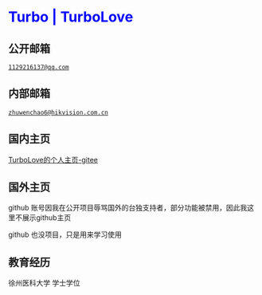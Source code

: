 # <font color=Blue>Turbo | TurboLove</font>

## 公开邮箱  

<code>1129216137@qq.com</code>

## 内部邮箱
<code>zhuwenchao6@hikvision.com.cn</code>

## 国内主页
[TurboLove的个人主页-gitee](https://gitee.com/turbolove)

## 国外主页
github 账号因我在公开项目辱骂国外的台独支持者，部分功能被禁用，因此我这里不展示github主页

github 也没项目，只是用来学习使用

## 教育经历
徐州医科大学
学士学位

